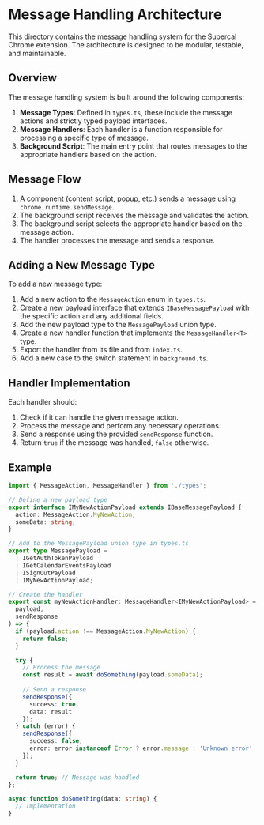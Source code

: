 # Message Handling Architecture

This directory contains the message handling system for the Supercal Chrome extension. The architecture is designed to be modular, testable, and maintainable.

## Overview

The message handling system is built around the following components:

1. **Message Types**: Defined in `types.ts`, these include the message actions and strictly typed payload interfaces.
2. **Message Handlers**: Each handler is a function responsible for processing a specific type of message.
3. **Background Script**: The main entry point that routes messages to the appropriate handlers based on the action.

## Message Flow

1. A component (content script, popup, etc.) sends a message using `chrome.runtime.sendMessage`.
2. The background script receives the message and validates the action.
3. The background script selects the appropriate handler based on the message action.
4. The handler processes the message and sends a response.

## Adding a New Message Type

To add a new message type:

1. Add a new action to the `MessageAction` enum in `types.ts`.
2. Create a new payload interface that extends `IBaseMessagePayload` with the specific action and any additional fields.
3. Add the new payload type to the `MessagePayload` union type.
4. Create a new handler function that implements the `MessageHandler<T>` type.
5. Export the handler from its file and from `index.ts`.
6. Add a new case to the switch statement in `background.ts`.

## Handler Implementation

Each handler should:

1. Check if it can handle the given message action.
2. Process the message and perform any necessary operations.
3. Send a response using the provided `sendResponse` function.
4. Return `true` if the message was handled, `false` otherwise.

## Example

```typescript
import { MessageAction, MessageHandler } from './types';

// Define a new payload type
export interface IMyNewActionPayload extends IBaseMessagePayload {
  action: MessageAction.MyNewAction;
  someData: string;
}

// Add to the MessagePayload union type in types.ts
export type MessagePayload = 
  | IGetAuthTokenPayload
  | IGetCalendarEventsPayload
  | ISignOutPayload
  | IMyNewActionPayload;

// Create the handler
export const myNewActionHandler: MessageHandler<IMyNewActionPayload> = async (
  payload,
  sendResponse
) => {
  if (payload.action !== MessageAction.MyNewAction) {
    return false;
  }

  try {
    // Process the message
    const result = await doSomething(payload.someData);
    
    // Send a response
    sendResponse({
      success: true,
      data: result
    });
  } catch (error) {
    sendResponse({ 
      success: false, 
      error: error instanceof Error ? error.message : 'Unknown error' 
    });
  }

  return true; // Message was handled
};

async function doSomething(data: string) {
  // Implementation
}
``` 